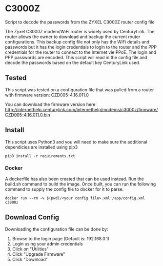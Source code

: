# C3000Z
Script to decode the passwords from the ZYXEL C3000Z router config file

The Zyxel C3000Z modem/WiFi router is widely used by CenturyLink. The router allows the owner to download and backup the current router configurations. This backup config file not only has the WiFi details and passwords but it has the login credentials to login to the router and the PPP credentials for the router to connect to the Internet vie PPoE. The login and PPP passwords are encoded. This script will read in the config file and decode the passwords based on the default key CenturyLink used.

## Tested
This script was tested on a configuration file that was pulled from a router with firmware version: CZD005-4.16.011.0

You can download the firmware version here: http://internethelp.centurylink.com/internethelp/modems/c3000z/firmware/CZD005-4.16.011.0.bin

## Install
This script uses Python3 and you will need to make sure the additional dependicies are installed using pip3

~~~
pip3 install -r requirements.txt
~~~

### Docker
A dockerfile has also been created that can be used instead. Run the build.sh command to build the image. Once built, you can run the following command to supply the config file to docker for it to parse.

~~~
docker run --rm -v $(pwd)/<your config file>.xml:/app/config.xml c3000z
~~~

## Download Config
Downloading the configuration file can be done by:

1. Browse to the login page (Default is: 192.168.0.1)
2. Login using your admin credentials
3. Click on "Utilities"
4. Click "Upgrade Firmware"
5. Click "Download"
